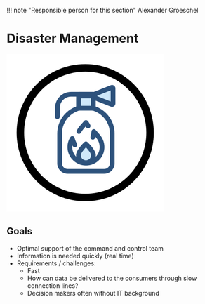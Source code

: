!!! note "Responsible person for this section"
    Alexander Groeschel

# Disaster Management

![Disaster Management Icon](img/scen-disaster.svg)

## Goals

- Optimal support of the command and control team
- Information is needed quickly (real time)
- Requirements / challenges:
    - Fast
    - How can data be delivered to the consumers through slow connection lines?
    - Decision makers often without IT background